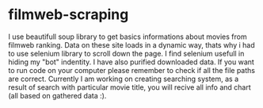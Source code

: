 # filmweb-scraping
I use beautifull soup library to get basics informations about movies from filmweb ranking.
Data on these site loads in a dynamic way, thats why i had to use selenium library to scroll down the page.
I find selenium usefull in hiding my "bot" indentity.
I have also purified downloaded data.
If you want to run code on your computer please remember to check if all the file paths are correct.
Currently I am working on creating searching system, as a result of search with particular movie title, you will recive all info and chart (all based on gathered data :).
